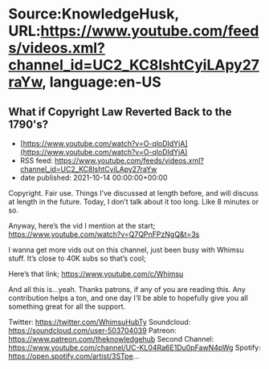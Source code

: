 # Source:KnowledgeHusk, URL:https://www.youtube.com/feeds/videos.xml?channel_id=UC2_KC8lshtCyiLApy27raYw, language:en-US

## What if Copyright Law Reverted Back to the 1790's?
 - [https://www.youtube.com/watch?v=O-qloDIdYjA](https://www.youtube.com/watch?v=O-qloDIdYjA)
 - RSS feed: https://www.youtube.com/feeds/videos.xml?channel_id=UC2_KC8lshtCyiLApy27raYw
 - date published: 2021-10-14 00:00:00+00:00

Copyright. Fair use. Things I’ve discussed at length before, and will discuss at length in the future. Today, I don’t talk about it too long. Like 8 minutes or so. 

Anyway, here’s the vid I mention at the start;
https://www.youtube.com/watch?v=Q7QPnFPzNgQ&t=3s

I wanna get more vids out on this channel, just been busy with Whimsu stuff. It’s close to 40K subs so that’s cool;

Here’s that link;
https://www.youtube.com/c/Whimsu

And all this is…yeah. Thanks patrons, if any of you are reading this. Any contribution helps a ton, and one day I’ll be able to hopefully give you all something great for all the support.


Twitter: https://twitter.com/WhimsuHubTy
Soundcloud: https://soundcloud.com/user-503704039
Patreon: https://www.patreon.com/theknowledgehub
Second Channel: https://www.youtube.com/channel/UC-KL04Ra6E1Du0pFawN4pWg
Spotify: https://open.spotify.com/artist/3STpe...

